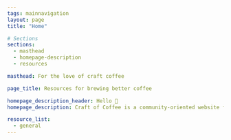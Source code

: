 ```yaml
---
tags: mainnavigation
layout: page
title: "Home"

# Sections
sections:
  - masthead
  - homepage-description
  - resources

masthead: For the love of craft coffee

page_title: Resources for brewing better coffee

homepage_description_header: Hello 👋
homepage_description: Craft of Coffee is a community-oriented website for learning all about coffee. Our mission is to help coffee enthusiasts of any skill level easily find the information that they need.

resource_list:
  - general
---
```


